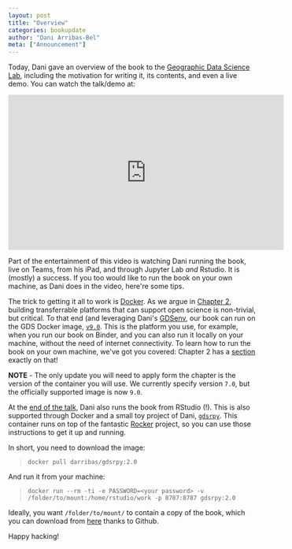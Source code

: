 ```yaml
---
layout: post
title: "Overview"
categories: bookupdate
author: "Dani Arribas-Bel"
meta: ["Announcement"]
---
```


Today, Dani gave an overview of the book to the [Geographic Data Science Lab](2023-06-16-liftoff.md), including the motivation for writing it, its contents, and even a live demo. You can watch the talk/demo at:

<iframe width="560" height="315" src="https://www.youtube.com/embed/2Qxaf0xQJiY?si=fxooRASYmkCDk297" title="YouTube video player" frameborder="0" allow="accelerometer; autoplay; clipboard-write; encrypted-media; gyroscope; picture-in-picture; web-share" allowfullscreen></iframe>
 
Part of the entertainment of this video is watching Dani running the book, live on Teams, from his iPad, and through Jupyter Lab _and_ Rstudio. It is (mostly) a success. If you too would like to run the book on your own machine, as Dani does in the video, here're some tips.

The trick to getting it all to work is [Docker](https://docker.com). As we argue in [Chapter 2](https://geographicdata.science/book/notebooks/02_geospatial_computational_environment.html), building transferrable platforms that can support open science is non-trivial, but critical. To that end (and leveraging Dani's [GDSenv](https://darribas.org/gds_env/), our book can run on the GDS Docker image, [`v9.0`](https://github.com/darribas/gds_env/releases/tag/v9.0). This is the platform you use, for example, when you run our book on Binder, and you can also run it locally on your machine, without the need of internet connectivity. To learn how to run the book on your own machine, we've got you covered: Chapter 2 has a [section](https://geographicdata.science/book/notebooks/02_geospatial_computational_environment.html#running-the-book-in-a-container) exactly on that!

**NOTE** - The only update you will need to apply form the chapter is the
version of the container you will use. We currently specify version `7.0`, but
the officially supported image is now `9.0`.

At the [end of the talk](https://youtu.be/2Qxaf0xQJiY?feature=shared&t=2023), Dani also runs the book from RStudio (!). This is also supported through Docker and a small toy project of Dani, [`gdsrpy`](https://github.com/GDSL-UL/gdsr). This container runs on top of the fantastic [Rocker](https://rocker-project.org/) project, so you can use those instructions to get it up and running. 

In short, you need to download the image:

> `docker pull darribas/gdsrpy:2.0`

And run it from your machine:

> `docker run --rm -ti -e PASSWORD=<your password> -v /folder/to/mount:/home/rstudio/work -p 8787:8787 gdsrpy:2.0`

Ideally, you want `/folder/to/mount/` to contain a copy of the book, which you
can download from [here](https://github.com/gdsbook/book/archive/refs/heads/master.zip) thanks to Github.

Happy hacking!